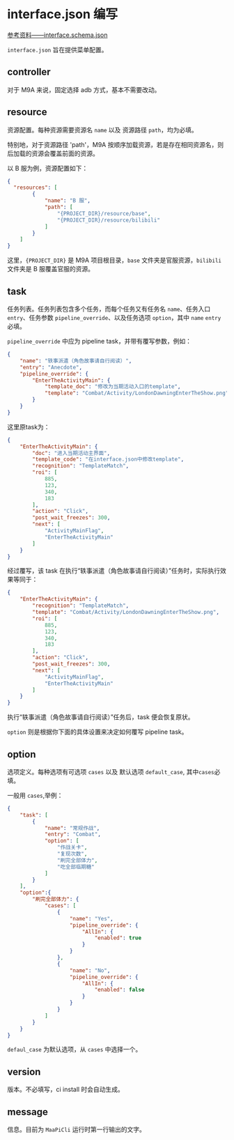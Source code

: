 # interface.json 编写

[参考资料——interface.schema.json](https://github.com/MaaXYZ/MaaFramework/blob/main/tools/interface.schema.json)

`interface.json` 旨在提供菜单配置。

## controller

对于 M9A 来说，固定选择 adb 方式，基本不需要改动。

## resource

资源配置。每种资源需要资源名 `name` 以及 资源路径 `path`，均为必填。

特别地，对于资源路径 'path'，M9A 按顺序加载资源，若是存在相同资源名，则后加载的资源会覆盖前面的资源。

以 B 服为例，资源配置如下：

```json
{
  "resources": [
        {
            "name": "B 服",
            "path": [
                "{PROJECT_DIR}/resource/base",
                "{PROJECT_DIR}/resource/bilibili"
            ]
        }
    ]
}
```

这里，`{PROJECT_DIR}` 是 M9A 项目根目录，`base` 文件夹是官服资源，`bilibili` 文件夹是 B 服覆盖官服的资源。

## task

任务列表。任务列表包含多个任务，而每个任务又有任务名 `name`、任务入口 `entry`、任务参数 `pipeline_override`、以及任务选项 `option`，其中 `name` `entry` 必填。

`pipeline_override` 中应为 pipeline task，并带有覆写参数，例如：

```json
{
    "name": "轶事派遣（角色故事请自行阅读）",
    "entry": "Anecdote",
    "pipeline_override": {
        "EnterTheActivityMain": {
            "template_doc": "修改为当期活动入口的template",
            "template": "Combat/Activity/LondonDawningEnterTheShow.png"
        }
    }
}
```

这里原task为：

```json
{
    "EnterTheActivityMain": {
        "doc": "进入当期活动主界面",
        "template_code": "在interface.json中修改template",
        "recognition": "TemplateMatch",
        "roi": [
            885,
            123,
            340,
            183
        ],
        "action": "Click",
        "post_wait_freezes": 300,
        "next": [
            "ActivityMainFlag",
            "EnterTheActivityMain"
        ]
    }
}
```

经过覆写，该 task 在执行“轶事派遣（角色故事请自行阅读）”任务时，实际执行效果等同于：

```json
{
    "EnterTheActivityMain": {
        "recognition": "TemplateMatch",
        "template": "Combat/Activity/LondonDawningEnterTheShow.png",
        "roi": [
            885,
            123,
            340,
            183
        ],
        "action": "Click",
        "post_wait_freezes": 300,
        "next": [
            "ActivityMainFlag",
            "EnterTheActivityMain"
        ]
    }
}
```

执行“轶事派遣（角色故事请自行阅读）”任务后，task 便会恢复原状。

`option` 则是根据你下面的具体设置来决定如何覆写 pipeline task。

## option

选项定义。每种选项有可选项 `cases` 以及 默认选项 `default_case`, 其中`cases`必填。

一般用 `cases`,举例：

```json
{
    "task": [
        {
            "name": "常规作战",
            "entry": "Combat",
            "option": [
                "作战关卡",
                "复现次数",
                "刷完全部体力",
                "吃全部临期糖"
            ]
        }
    ],
    "option":{
        "刷完全部体力": {
            "cases": [
                {
                    "name": "Yes",
                    "pipeline_override": {
                        "AllIn": {
                            "enabled": true
                        }
                    }
                },
                {
                    "name": "No",
                    "pipeline_override": {
                        "AllIn": {
                            "enabled": false
                        }
                    }
                }
            ]
        }
    }
}
```

`defaul_case` 为默认选项，从 `cases` 中选择一个。

## version

版本。不必填写，ci install 时会自动生成。

## message

信息。目前为 `MaaPiCli` 运行时第一行输出的文字。
